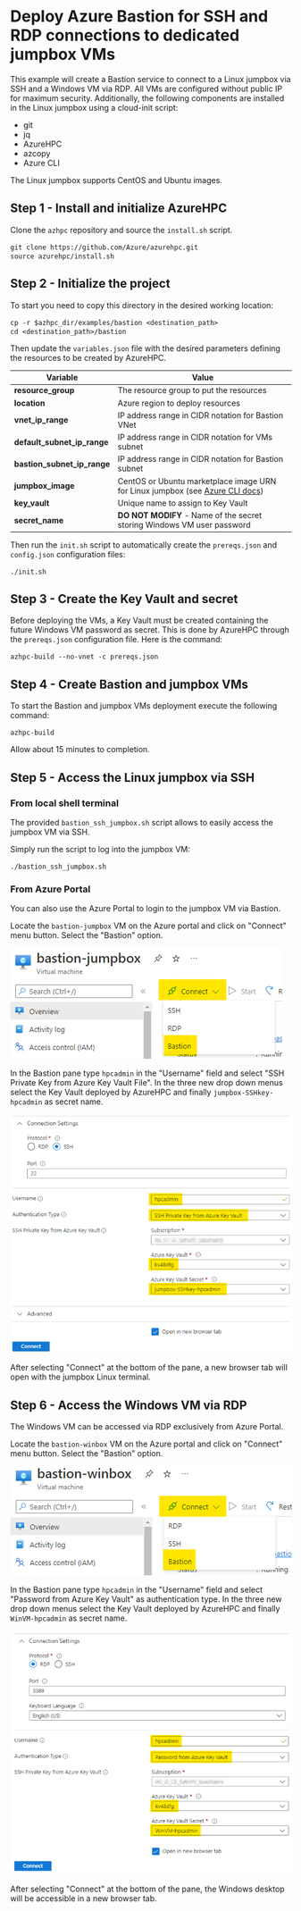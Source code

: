 # Deploy Azure Bastion for SSH and RDP connections to dedicated jumpbox VMs

This example will create a Bastion service to connect to a Linux jumpbox via SSH and a Windows VM via RDP. All VMs are configured without public IP for maximum security.
Additionally, the following components are installed in the Linux jumpbox using a cloud-init script:
* git
* jq
* AzureHPC
* azcopy
* Azure CLI

The Linux jumpbox supports CentOS and Ubuntu images.

## Step 1 - Install and initialize AzureHPC

Clone the `azhpc` repository and source the `install.sh` script.

```
git clone https://github.com/Azure/azurehpc.git
source azurehpc/install.sh
```

## Step 2 - Initialize the project

To start you need to copy this directory in the desired working location:

```
cp -r $azhpc_dir/examples/bastion <destination_path>
cd <destination_path>/bastion
```

Then update the `variables.json` file with the desired parameters defining the resources to be created by AzureHPC.

| Variable                     | Value                                                                   |
|------------------------------|-------------------------------------------------------------------------|
| **resource_group**           | The resource group to put the resources                                 |
| **location**                 | Azure region to deploy resources                                        |
| **vnet_ip_range**            | IP address range in CIDR notation for Bastion VNet                      |
| **default_subnet_ip_range**  | IP address range in CIDR notation for VMs subnet                        |
| **bastion_subnet_ip_range**  | IP address range in CIDR notation for Bastion subnet                    |
| **jumpbox_image**            | CentOS or Ubuntu marketplace image URN for Linux jumpbox (see [Azure CLI docs](https://docs.microsoft.com/en-us/azure/virtual-machines/linux/cli-ps-findimage)) |
| **key_vault**                | Unique name to assign to Key Vault                                      |
| **secret_name**              | **DO NOT MODIFY** - Name of the secret storing Windows VM user password |

Then run the `init.sh` script to automatically create the `prereqs.json` and `config.json` configuration files:

```
./init.sh
```

## Step 3 - Create the Key Vault and secret

Before deploying the VMs, a Key Vault must be created containing the future Windows VM password as secret.
This is done by AzureHPC through the `prereqs.json` configuration file. Here is the command:

```
azhpc-build --no-vnet -c prereqs.json
```

## Step 4 - Create Bastion and jumpbox VMs

To start the Bastion and jumpbox VMs deployment execute the following command:

```
azhpc-build
```

Allow about 15 minutes to completion.

## Step 5 - Access the Linux jumpbox via SSH

### From local shell terminal

The provided `bastion_ssh_jumpbox.sh` script allows to easily access the jumpbox VM via SSH.

Simply run the script to log into the jumpbox VM:

```
./bastion_ssh_jumpbox.sh
```

### From Azure Portal

You can also use the Azure Portal to login to the jumpbox VM via Bastion.

Locate the `bastion-jumpbox` VM on the Azure portal and click on "Connect" menu button. Select the "Bastion" option.

![Alt text](/examples/bastion/images/jumpbox_connect.png?raw=true "Jumpbox Connect menu button")

In the Bastion pane type `hpcadmin` in the "Username" field and select "SSH Private Key from Azure Key Vault File". In the three new drop down menus select the Key Vault deployed by AzureHPC and finally `jumpbox-SSHkey-hpcadmin` as secret name.

![Alt text2](/examples/bastion/images/jumpbox_bastion_ssh.png?raw=true "Azure Bastion Linux SSH")

After selecting "Connect" at the bottom of the pane, a new browser tab will open with the jumpbox Linux terminal.

## Step 6 - Access the Windows VM via RDP

The Windows VM can be accessed via RDP exclusively from Azure Portal.

Locate the `bastion-winbox` VM on the Azure portal and click on "Connect" menu button. Select the "Bastion" option.

![Alt text3](/examples/bastion/images/winbox_connect.png?raw=true "Windows VM Connect menu button")

In the Bastion pane type `hpcadmin` in the "Username" field and select "Password from Azure Key Vault" as authentication type. In the three new drop down menus select the Key Vault deployed by AzureHPC and finally `WinVM-hpcadmin` as secret name.

![Alt text4](/examples/bastion/images/winbox_bastion_rdp.png?raw=true "Azure Bastion Windows RDP")

After selecting "Connect" at the bottom of the pane, the Windows desktop will be accessible in a new browser tab.
